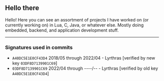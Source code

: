 ## Hello there

Hello! Here you can see an assortment of projects I have worked on (or currently working on) in Lua, C, Java, or whatever else. Mostly doing embedded, backend, and application development stuff.

---

### Signatures used in commits

- `A40DC5E1E0CF43D4` 2018/05 through 2022/04 - Lyrthras [verified by new key `03DF8D7139901C69`]
- `03DF8D7139901C69` 2022/04 through ----/-- - Lyrthras [verified by old key `A40DC5E1E0CF43D4`]
